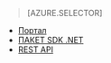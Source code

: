 > [AZURE.SELECTOR]
- [Портал](../articles/media-services-portal-check-job-progress.md)
- [ПАКЕТ SDK .NET](../articles/media-services-check-job-progress.md)
- [REST API](../articles/media-services-rest-check-job-progress.md)
 

<!--HONumber=52-->
